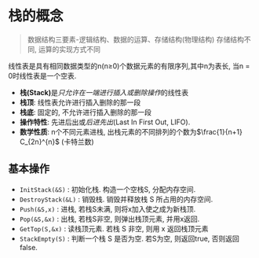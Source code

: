 # 栈的概念

> 数据结构三要素-逻辑结构、数据的运算、存储结构(物理结构) 存储结构不同, 运算的实现方式不同

线性表是具有相同数据类型的n(n≥0)个数据元素的有限序列,其中n为表长, 当n = 0时线性表是一个空表.

- <b>栈(Stack)</b>是*只允许在一端进行插入或删除操作*的线性表
- **栈顶**: 线性表允许进⾏插⼊删除的那⼀段
- **栈底**: 固定的, 不允许进⾏插⼊删除的那⼀段
- **操作特性**: 先进后出或*后进先出*(Last In First Out, LIFO).
- **数学性质**: n个不同元素进栈, 出栈元素的不同排列的个数为$\frac{1}{n+1} C_{2n}^{n}$ (卡特兰数)

## 基本操作

- `InitStack(&S)` : 初始化栈. 构造一个空栈S, 分配内存空间.
- `DestroyStack(&L)` : 销毁栈. 销毁并释放栈 S 所占用的内存空间.
- `Push(&S,x)` : 进栈, 若栈S未满, 则将x加入使之成为新栈顶.
- `Pop(&S,&x)` : 出栈, 若栈S非空, 则弹出栈顶元素, 并用x返回.
- `GetTop(S,&x)` : 读栈顶元素. 若栈 S 非空, 则用 x 返回栈顶元素
- `StackEmpty(S)` : 判断一个栈 S 是否为空. 若S为空, 则返回true, 否则返回false.
